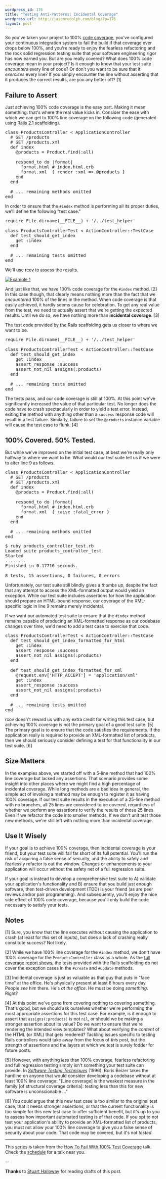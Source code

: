 ```yaml
--- 
wordpress_id: 176
title: "Testing Anti-Patterns: Incidental Coverage"
wordpress_url: http://jasonrudolph.com/blog/?p=176
layout: post
---
```

So you've taken your project to 100% [code coverage](http://jasonrudolph.com/blog/2008/06/10/a-brief-discussion-of-code-coverage-types/), you've configured your continuous integration system to fail the build if that coverage ever drops below 100%, and you're ready to enjoy the fearless refactoring and the rock solid regression testing suite that your software engineering rigor has now earned you.  But are you really covered?  What does 100% code coverage mean in your project?  Is it enough to know that your test suite *encounters* every line of code?  Or don't you want to be sure that it *exercises* every line?  If you simply encounter the line without asserting that it produces the correct results, are you any better off? [1]

## Failure to Assert

Just achieving 100% code coverage is the easy part.  Making it mean something: that's where the real value kicks in.  Consider the ease with which we can get to 100% line coverage on the following code (generated using [Rails 2.1 scaffolding](http://github.com/rails/rails/tree/71528b1825ce5184b23d09f923cb72f4073ce8ed/railties/lib/rails_generator/generators/components/scaffold/USAGE "railties/lib/rails_generator/generators/components/scaffold/USAGE at GitHub")).

<pre lang="ruby">class ProductsController < ApplicationController
  # GET /products
  # GET /products.xml
  def index
    @products = Product.find(:all)

    respond_to do |format|
      format.html # index.html.erb
      format.xml  { render :xml => @products }
    end
  end

  # ... remaining methods omitted
end
</pre>

In order to ensure that the <code>#index</code> method is performing all its proper duties, we'll define the following "test case."

<pre lang="ruby">require File.dirname(__FILE__) + '/../test_helper'

class ProductsControllerTest < ActionController::TestCase
  def test_should_get_index
    get :index
  end

  # ... remaining tests omitted
end
</pre>

We'll use [rcov](http://eigenclass.org/hiki.rb?rcov#l6 "eigenclass - rcov: code coverage for Ruby") to assess the results.

[![Example 1](/resources/200806-incidental-coverage.png)](/resources/200806-app-controllers-products_controller_rb.html)

And just like that, we have 100% code coverage for the <code>#index</code> method. [2] In this case though, that clearly means nothing more than the fact that we *encountered* 100% of the lines in the method.  When code coverage is that easily achieved, it hardly seems cause for celebration.  To get any real value from the test, we need to actually assert that we're getting the expected results.  Until we do so, we have nothing more than **incidental coverage**. [3]

The test code provided by the Rails scaffolding gets us closer to where we want to be.  

<pre lang="ruby">require File.dirname(__FILE__) + '/../test_helper'

class ProductsControllerTest < ActionController::TestCase
  def test_should_get_index
    get :index
    assert_response :success
    assert_not_nil assigns(:products)
  end

  # ... remaining tests omitted
end
</pre>

The tests pass, and our code coverage is still at 100%.  At this point we've significantly increased the value of that particular test.  No longer does the code have to crash spectacularly in order to yield a test error.  Instead, exiting the method with anything other than a <code>success</code> response code will result in a test failure.  Similarly, failure to set the <code>@products</code> instance variable will cause the test case to flunk. [4]

## 100% Covered.  50% Tested.

But while we've improved on the initial test case, at best we're really only halfway to where we want to be.  What would our test suite tell us if we were to alter line 9 as follows.

<pre lang="ruby">class ProductsController < ApplicationController
  # GET /products
  # GET /products.xml
  def index
    @products = Product.find(:all)

    respond_to do |format|
      format.html # index.html.erb
      format.xml  { raise :fatal_error }
    end
  end

  # ... remaining methods omitted
end
</pre>

<pre lang="text">$ ruby products_controller_test.rb 
Loaded suite products_controller_test
Started
........
Finished in 0.17716 seconds.

8 tests, 15 assertions, 0 failures, 0 errors
</pre>

Unfortunately, our test suite still blindly gives a *thumbs up*, despite the fact that any attempt to access the XML-formatted output would yield an exception.  While our test suite includes assertions for how the application should prepare an HTML-bound response, our coverage of the XML-specific logic in line 9 remains merely incidental.

If we want our automated test suite to ensure that the <code>#index</code> method remains capable of producing an XML-formatted response as our codebase changes over time, we'd need to add a test case to exercise that code. 

<pre lang="ruby">class ProductsControllerTest < ActionController::TestCase
  def test_should_get_index_formatted_for_html
    get :index
    assert_response :success
    assert_not_nil assigns(:products)
  end

  def test_should_get_index_formatted_for_xml
    @request.env['HTTP_ACCEPT'] = 'application/xml'
    get :index
    assert_response :success
    assert_not_nil assigns(:products)
  end

  # ... remaining tests omitted
end
</pre>

rcov doesn't reward us with any extra credit for writing this test case, but achieving 100% coverage is not the primary goal of a good test suite. [5] The primary goal is to ensure that the code satisfies the requirements.  If the application really is required to provide an XML-formatted list of products, then we should seriously consider defining a test for that functionality in our test suite. [6]

## Size Matters

In the examples above, we started off with a 5-line method that had 100% line coverage but lacked any assertions.  That scenario provides some insight into other places where we might find a high percentage of incidental coverage.  While long methods are a bad idea in general, the simple act of invoking a method may be enough to register it as having 100% coverage.  If our test suite results in the execution of a 25-line method with no branches, all 25 lines are considered to be covered, regardless of whether we perform any assertions to verify the results of those 25 lines.  Even if we refactor the code into smaller methods, if we don't unit test those new methods, we're still left with nothing more than incidental coverage.                                 

## Use It Wisely

If your goal is to achieve 100% coverage, then incidental coverage is your friend, but your test suite will fall far short of its full potential.  You'll run the risk of acquiring a false sense of security, and the ability to safely and fearlessly refactor is out the window.  Changes or enhancements to your application will occur without the safety net of a full regression suite.

If your goal is instead to develop a comprehensive test suite to A) validate your application's functionality and B) ensure that you build just enough software, then test-driven development (TDD) is your friend (as are peer reviews and/or pair programming).  And subsequently,  you'll enjoy the nice side effect of 100% code coverage, because you'll only build the code necessary to satisfy your tests.

## Notes

[1] Sure, you know that the line executes without causing the application to crash (at least for *this* set of inputs), but does a lack of crashing really constitute success?  Not likely.

[2] While we have 100% line coverage for the <code>#index</code> method, we don't have 100% coverage for the <code>ProductsController</code> class as a whole.  As the [full coverage report shows](/resources/200806-app-controllers-products_controller_rb.html), the tests provided with the Rails scaffolding do not cover the exception cases in the <code>#create</code> and <code>#update</code> methods.

[3] Incidental coverage is just as valuable as that guy that puts in "face time" at the office.  He's physically present at least 8 hours every day.  People *see* him there.  He's *at the office*.  He must be doing *something*.  Right?  

[4] At this point we've gone from covering nothing to covering something.  That's good, but we should ask ourselves whether we're performing the most appropriate assertions for this test case.  For example, is it enough to assert that <code>assigns(:products)</code> is not <code>nil</code>, or should we be making a stronger assertion about its value?  Do we want to ensure that we're rendering the intended view templates?  What about verifying the *content* of the HTML (or XML) that gets rendered?  Tackling issues specific to testing Rails controllers would take away from the focus of *this* post, but the strength of assertions and the layers at which we test is surely fodder for future posts.

[5] However, with anything *less* than 100% coverage, fearless refactoring and full regression testing simply isn't something your test suite can provide.  In [*Software Testing Techniques*](http://www.amazon.com/Software-Testing-Techniques-Boris-Beizer/dp/1850328803 "Amazon.com: Software Testing Techniques 2E: Boris Beizer: Books") (1996), Boris Beizer takes the hardline on anyone that would consider developing a codebase without at least 100% line coverage:  "[Line coverage] is the weakest measure in the family [of structural coverage criteria]: testing less than this for new software is unconscionable ..."

[6] You could argue that this new test case is too similar to the original test case, that it needs stronger assertions, or that the current functionality is too simple for this new test case to offer sufficient benefit, but it's up to you to assess how important automated testing is of that code.  If you opt to not test your application's ability to provide an XML-formatted list of products, you must not allow your 100% line coverage to give you a false sense of security about your code.  That code may be covered, but it's not *tested*.

----

This [series](http://jasonrudolph.com/blog/testing-anti-patterns-how-to-fail-with-100-test-coverage/ "jasonrudolph.com/blog - Testing Anti-Patterns") is taken from the [How To Fail With 100% Test Coverage](http://blog.thinkrelevance.com/2008/5/23/how-to-fail-with-100-test-coverage "Relevance Blog : How To Fail With 100% Test Coverage") talk. Check the [schedule](http://thinkrelevance.com/events "Relevance: Events") for a talk near you.

--

**Thanks** to [Stuart Halloway](http://thinkrelevance.com/about "Stuart Halloway @ thinkrelevance.com") for reading drafts of this post.
